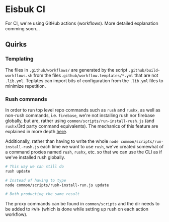 # Eisbuk CI

For CI, we're using GitHub actions (workflows). More detailed explanation comming soon...

## Quirks

### Templating

The files in `.github/workflows/` are generated by the script `.github/build-workflows.sh` from the files .`github/workflow.templates/*.yml` that are not `.lib.yml`.
Teplates can import bits of configuration from the `.lib.yml` files to minimize repetition.

### Rush commands

In order to run top level repo commands such as `rush` and `rushx`, as well as non-rush commands, i.e. `firebase`, we're not installing rush nor firebase globally, but are, rather using `common/scripts/run-install-rush.js` (and `rushx`/3rd party command equivalents). The mechanics of this feature are explained in more depth [here](https://rushjs.io/pages/maintainer/enabling_ci_builds/).

Additionally, rather than having to write the whole `node common/scripts/run-install-rush.js` each time we want to use `rush`, we've created somewhat of a command proxies named `rush`, `rushx`, etc. so that we can use the CLI as if we've installed rush globally.

```bash
# This way we can still do
rush update

# Instead of having to type
node common/scripts/rush-install-run.js update

# Both producting the same result
```

The proxy commands can be found in `common/scripts` and the dir needs to be added to `PATH` (which is done while setting up rush on each action workflow).
